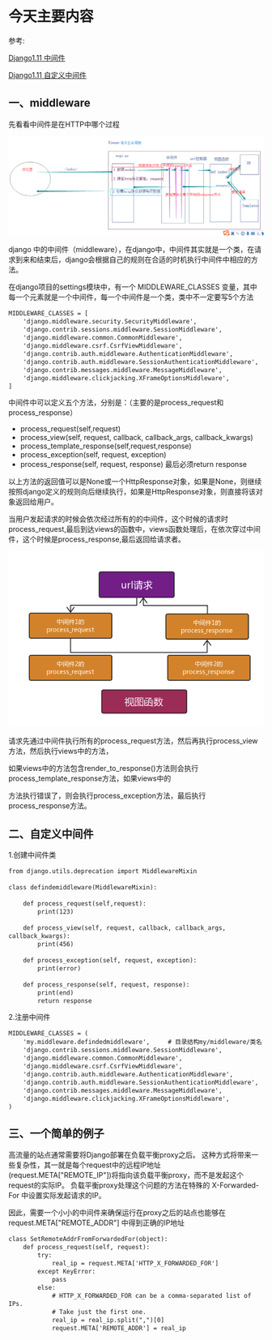 # 今天主要内容

参考:

[Django1.11 中间件](https://docs.djangoproject.com/en/1.11/ref/middleware/)

[Django1.11 自定义中间件](https://docs.djangoproject.com/en/1.11/topics/http/middleware/)


## 一、middleware

先看看中间件是在HTTP中哪个过程

![avatar](/day16/imgs/161.png)

django 中的中间件（middleware），在django中，中间件其实就是一个类，在请求到来和结束后，django会根据自己的规则在合适的时机执行中间件中相应的方法。

在django项目的settings模块中，有一个 MIDDLEWARE_CLASSES 变量，其中每一个元素就是一个中间件，每一个中间件是一个类，类中不一定要写5个方法

```
MIDDLEWARE_CLASSES = [
    'django.middleware.security.SecurityMiddleware',
    'django.contrib.sessions.middleware.SessionMiddleware',
    'django.middleware.common.CommonMiddleware',
    'django.middleware.csrf.CsrfViewMiddleware',
    'django.contrib.auth.middleware.AuthenticationMiddleware',
    'django.contrib.auth.middleware.SessionAuthenticationMiddleware',
    'django.contrib.messages.middleware.MessageMiddleware',
    'django.middleware.clickjacking.XFrameOptionsMiddleware',
]
```
中间件中可以定义五个方法，分别是：（主要的是process_request和process_response）
- process_request(self,request)
- process_view(self, request, callback, callback_args, callback_kwargs)
- process_template_response(self,request,response)
- process_exception(self, request, exception)
- process_response(self, request, response)   最后必须return response

以上方法的返回值可以是None或一个HttpResponse对象，如果是None，则继续按照django定义的规则向后继续执行，如果是HttpResponse对象，则直接将该对象返回给用户。

当用户发起请求的时候会依次经过所有的的中间件，这个时候的请求时process_request,最后到达views的函数中，views函数处理后，在依次穿过中间件，这个时候是process_response,最后返回给请求者。

![avatar](/day16/imgs/16.png)

请求先通过中间件执行所有的process_request方法，然后再执行process_view方法，然后执行views中的方法，

如果views中的方法包含render_to_response()方法则会执行process_template_response方法，如果views中的

方法执行错误了，则会执行process_exception方法，最后执行process_response方法。

## 二、自定义中间件
1.创建中间件类
```
from django.utils.deprecation import MiddlewareMixin

class defindemiddleware(MiddlewareMixin):
       
    def process_request(self,request):
        print(123)

    def process_view(self, request, callback, callback_args, callback_kwargs):
        print(456)

    def process_exception(self, request, exception):
        print(error)

    def process_response(self, request, response):
        print(end)
        return response
```
2.注册中间件
```
MIDDLEWARE_CLASSES = (
    'my.middleware.defindedmiddleware',     # 目录结构my/middleware/类名
    'django.contrib.sessions.middleware.SessionMiddleware',
    'django.middleware.common.CommonMiddleware',
    'django.middleware.csrf.CsrfViewMiddleware',
    'django.contrib.auth.middleware.AuthenticationMiddleware',
    'django.contrib.auth.middleware.SessionAuthenticationMiddleware',
    'django.contrib.messages.middleware.MessageMiddleware',
    'django.middleware.clickjacking.XFrameOptionsMiddleware',
)
```

## 三、一个简单的例子
高流量的站点通常需要将Django部署在负载平衡proxy之后。 这种方式将带来一些复杂性，其一就是每个request中的远程IP地址(request.META["REMOTE_IP"])将指向该负载平衡proxy，而不是发起这个request的实际IP。 负载平衡proxy处理这个问题的方法在特殊的 X-Forwarded-For 中设置实际发起请求的IP。

因此，需要一个小小的中间件来确保运行在proxy之后的站点也能够在 request.META["REMOTE_ADDR"] 中得到正确的IP地址
```
class SetRemoteAddrFromForwardedFor(object):
    def process_request(self, request):
        try:
            real_ip = request.META['HTTP_X_FORWARDED_FOR']
        except KeyError:
            pass
        else:
            # HTTP_X_FORWARDED_FOR can be a comma-separated list of IPs.
            # Take just the first one.
            real_ip = real_ip.split(",")[0]
            request.META['REMOTE_ADDR'] = real_ip
```
